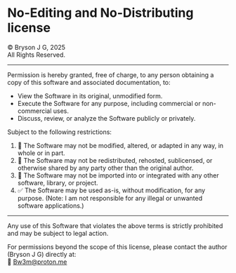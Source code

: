 # No-Editing and No-Distributing license

© Bryson J G, 2025  
All Rights Reserved.

---

Permission is hereby granted, free of charge, to any person obtaining a copy of this software and associated documentation, to:

- View the Software in its original, unmodified form.
- Execute the Software for any purpose, including commercial or non-commercial uses.  
- Discuss, review, or analyze the Software publicly or privately.

Subject to the following restrictions:

1. 🚫 The Software may not be modified, altered, or adapted in any way, in whole or in part.
2. 🚫 The Software may not be redistributed, rehosted, sublicensed, or otherwise shared by any party other than the original author.
3. 🚫 The Software may not be imported into or integrated with any other software, library, or project.
4. ✅ The Software may be used as-is, without modification, for any purpose.
   (Note: I am not responsible for any illegal or unwanted software applications.)

---

Any use of this Software that violates the above terms is strictly prohibited and may be subject to legal action.

For permissions beyond the scope of this license, please contact the author (Bryson J G) directly at:  
📧 Bw3m@proton.me
